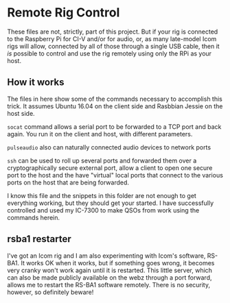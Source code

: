 
# Remote Rig Control

These files are not, strictly, part of this project. But if your
rig is connected to the Raspberry Pi for CI-V and/or for audio, or,
as many late-model Icom rigs will allow, connected by all of those
through a single USB cable, then it *is* possible to control and use
the rig remotely using only the RPi as your host.

## How it works

The files in here show some of the commands necessary to accomplish this
trick. It assumes Ubuntu 16.04 on the client side and Rasbbian Jessie on the 
host side.

`socat` command allows a serial port to be forwarded to a TCP port and back again. You run it on the client and host, with different parameters.

`pulseaudio` also can naturally connected audio devices to network ports

`ssh` can be used to roll up several ports and forwarded them over a 
cryptographically secure external port, allow a client to open one 
secure port to the host and the have "virtual" local ports that connect
to the various ports on the host that are being forwarded.

I know this file and the snippets in this folder are not enough to 
get everything working, but they should get your started. I have successfully
controlled and used my IC-7300 to make QSOs from work using the commands
herein.

## rsba1 restarter

I've got an Icom rig and I am also experimenting with Icom's software,
RS-BA1. It works OK when it works, but if something goes wrong, it
becomes very cranky won't work again until it is restarted. This little
server, which can also be made publicly available on the webz through a 
port forward, allows me to restart the RS-BA1 software remotely. There
is no security, however, so definitely beware!
